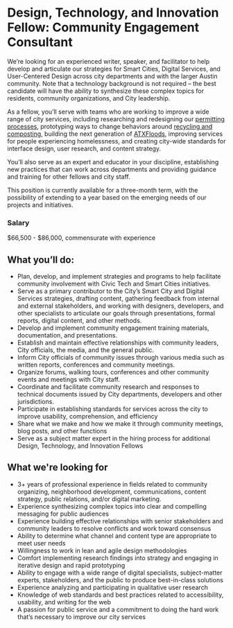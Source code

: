 # Design, Technology, and Innovation Fellow: Community Engagement Consultant
We’re looking for an experienced writer, speaker, and facilitator to help develop and articulate our strategies for Smart Cities, Digital Services, and User-Centered Design across city departments and with the larger Austin community. Note that a technology background is not required – the best candidate will have the ability to synthesize these complex topics for residents, community organizations, and City leadership.

As a fellow, you’ll serve with teams who are working to improve a wide range of city services, including researching and redesigning our [permitting processes](http://www.austintexas.gov/department/development-services), prototyping ways to change behaviors around [recycling and composting](http://www.austintexas.gov/department/austin-resource-recovery), building the next generation of [ATXFloods](https://www.atxfloods.com/), improving services for people experiencing homelessness, and creating city-wide standards for interface design, user research, and content strategy.

You’ll also serve as an expert and educator in your discipline, establishing new practices that can work across departments and providing guidance and training for other fellows and city staff.

This position is currently available for a three-month term, with the possibility of extending to a year based on the emerging needs of our projects and initiatives.

### Salary
$66,500 - $86,000, commensurate with experience

##  What you’ll do:
-   Plan, develop, and implement strategies and programs to help facilitate community involvement with Civic Tech and Smart Cities initiatives.    
-   Serve as a primary contributor to the City’s Smart City and Digital Services strategies, drafting content, gathering feedback from internal and external stakeholders, and working with designers, developers, and other specialists to articulate our goals through presentations, formal reports, digital content, and other methods.    
-   Develop and implement community engagement training materials, documentation, and presentations.    
-   Establish and maintain effective relationships with community leaders, City officials, the media, and the general public.   
-   Inform City officials of community issues through various media such as written reports, conferences and community meetings.    
-   Organize forums, walking tours, conferences and other community events and meetings with City staff.    
-   Coordinate and facilitate community research and responses to technical documents issued by City departments, developers and other jurisdictions.    
-   Participate in establishing standards for services across the city to improve usability, comprehension, and efficiency   
-   Share what we make and how we make it through community meetings, blog posts, and other functions    
-   Serve as a subject matter expert in the hiring process for additional Design, Technology, and Innovation Fellows    

## What we're looking for
-   3+ years of professional experience in fields related to community organizing, neighborhood development, communications, content strategy, public relations, and/or digital marketing.    
-   Experience synthesizing complex topics into clear and compelling messaging for public audiences    
-   Experience building effective relationships with senior stakeholders and community leaders to resolve conflicts and work toward consensus    
-   Ability to determine what channel and content type are appropriate to meet user needs    
-   Willingness to work in lean and agile design methodologies    
-   Comfort implementing research findings into strategy and engaging in iterative design and rapid prototyping    
-   Ability to engage with a wide range of digital specialists, subject-matter experts, stakeholders, and the public to produce best-in-class solutions
-   Experience analyzing and participating in qualitative user research    
-   Knowledge of web standards and best practices related to accessibility, usability, and writing for the web    
-   A passion for public service and a commitment to doing the hard work that’s necessary to improve our city services


